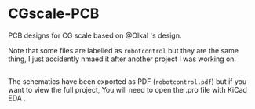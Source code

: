 # CGscale-PCB
PCB designs for CG scale based on @Olkal 's design.

Note that some files are labelled as `robotcontrol` but they are the same thing, I just accidently nmaed it after another project I was working on.

##
The schematics have been exported as PDF (`robotcontrol.pdf`) but if you want to view the full project, You will need to open the .pro file with KiCad EDA .
##
